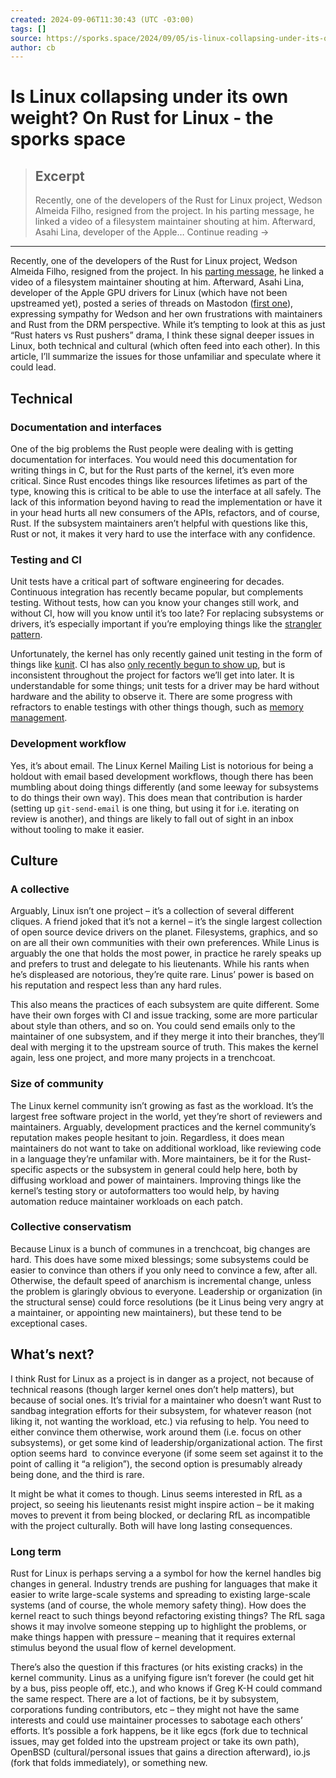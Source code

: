 ```yaml
---
created: 2024-09-06T11:30:43 (UTC -03:00)
tags: []
source: https://sporks.space/2024/09/05/is-linux-collapsing-under-its-own-weight-on-rust-for-linux/?utm_source=tldrnewsletter
author: cb
---
```


# Is Linux collapsing under its own weight? On Rust for Linux - the sporks space

> ## Excerpt
> Recently, one of the developers of the Rust for Linux project, Wedson Almeida Filho, resigned from the project. In his parting message, he linked a video of a filesystem maintainer shouting at him. Afterward, Asahi Lina, developer of the Apple… Continue reading →

---
Recently, one of the developers of the Rust for Linux project, Wedson Almeida Filho, resigned from the project. In his [parting message](https://lore.kernel.org/lkml/20240828211117.9422-1-wedsonaf@gmail.com/), he linked a video of a filesystem maintainer shouting at him. Afterward, Asahi Lina, developer of the Apple GPU drivers for Linux (which have not been upstreamed yet), posted a series of threads on Mastodon ([first one](https://vt.social/@lina/113045455229442533)), expressing sympathy for Wedson and her own frustrations with maintainers and Rust from the DRM perspective. While it’s tempting to look at this as just “Rust haters vs Rust pushers” drama, I think these signal deeper issues in Linux, both technical and cultural (which often feed into each other). In this article, I’ll summarize the issues for those unfamiliar and speculate where it could lead.

## Technical

### Documentation and interfaces

One of the big problems the Rust people were dealing with is getting documentation for interfaces. You would need this documentation for writing things in C, but for the Rust parts of the kernel, it’s even more critical. Since Rust encodes things like resources lifetimes as part of the type, knowing this is critical to be able to use the interface at all safely. The lack of this information beyond having to read the implementation or have it in your head hurts all new consumers of the APIs, refactors, and of course, Rust. If the subsystem maintainers aren’t helpful with questions like this, Rust or not, it makes it very hard to use the interface with any confidence.

### Testing and CI

Unit tests have a critical part of software engineering for decades. Continuous integration has recently became popular, but complements testing. Without tests, how can you know your changes still work, and without CI, how will you know until it’s too late? For replacing subsystems or drivers, it’s especially important if you’re employing things like the [strangler pattern](https://martinfowler.com/bliki/StranglerFigApplication.html).

Unfortunately, the kernel has only recently gained unit testing in the form of things like [kunit](https://lwn.net/Articles/780985/). CI has also [only recently begun to show up](https://lwn.net/Articles/972713/), but is inconsistent throughout the project for factors we’ll get into later. It is understandable for some things; unit tests for a driver may be hard without hardware and the ability to observe it. There are some progress with refractors to enable testings with other things though, such as [memory management](https://social.kernel.org/objects/9b8e2a26-4a43-407b-b927-1c116fc6f1c5).

### Development workflow

Yes, it’s about email. The Linux Kernel Mailing List is notorious for being a holdout with email based development workflows, though there has been mumbling about doing things differently (and some leeway for subsystems to do things their own way). This does mean that contribution is harder (setting up `git-send-email` is one thing, but using it for i.e. iterating on review is another), and things are likely to fall out of sight in an inbox without tooling to make it easier.

## Culture

### A collective

Arguably, Linux isn’t one project – it’s a collection of several different cliques. A friend joked that it’s not a kernel – it’s the single largest collection of open source device drivers on the planet. Filesystems, graphics, and so on are all their own communities with their own preferences. While Linus is arguably the one that holds the most power, in practice he rarely speaks up and prefers to trust and delegate to his lieutenants. While his rants when he’s displeased are notorious, they’re quite rare. Linus’ power is based on his reputation and respect less than any hard rules.

This also means the practices of each subsystem are quite different. Some have their own forges with CI and issue tracking, some are more particular about style than others, and so on. You could send emails only to the maintainer of one subsystem, and if they merge it into their branches, they’ll deal with merging it to the upstream source of truth. This makes the kernel again, less one project, and more many projects in a trenchcoat.

### Size of community

The Linux kernel community isn’t growing as fast as the workload. It’s the largest free software project in the world, yet they’re short of reviewers and maintainers. Arguably, development practices and the kernel community’s reputation makes people hesitant to join. Regardless, it does mean maintainers do not want to take on additional workload, like reviewing code in a language they’re unfamilar with. More maintainers, be it for the Rust-specific aspects or the subsystem in general could help here, both by diffusing workload and power of maintainers. Improving things like the kernel’s testing story or autoformatters too would help, by having automation reduce maintainer workloads on each patch.

### Collective conservatism

Because Linux is a bunch of communes in a trenchcoat, big changes are hard. This does have some mixed blessings; some subsystems could be easier to convince than others if you only need to convince a few, after all. Otherwise, the default speed of anarchism is incremental change, unless the problem is glaringly obvious to everyone. Leadership or organization (in the structural sense) could force resolutions (be it Linus being very angry at a maintainer, or appointing new maintainers), but these tend to be exceptional cases.

## What’s next?

I think Rust for Linux as a project is in danger as a project, not because of technical reasons (though larger kernel ones don’t help matters), but because of social ones. It’s trivial for a maintainer who doesn’t want Rust to sandbag integration efforts for their subsystem, for whatever reason (not liking it, not wanting the workload, etc.) via refusing to help. You need to either convince them otherwise, work around them (i.e. focus on other subsystems), or get some kind of leadership/organizational action. The first option seems hard  to convince everyone (if some seem set against it to the point of calling it “a religion”), the second option is presumably already being done, and the third is rare.

It might be what it comes to though. Linus seems interested in RfL as a project, so seeing his lieutenants resist might inspire action – be it making moves to prevent it from being blocked, or declaring RfL as incompatible with the project culturally. Both will have long lasting consequences.

### Long term

Rust for Linux is perhaps serving a a symbol for how the kernel handles big changes in general. Industry trends are pushing for languages that make it easier to write large-scale systems and spreading to existing large-scale systems (and of course, the whole memory safety thing). How does the kernel react to such things beyond refactoring existing things? The RfL saga shows it may involve someone stepping up to highlight the problems, or make things happen with pressure – meaning that it requires external stimulus beyond the usual flow of kernel development.

There’s also the question if this fractures (or hits existing cracks) in the kernel community. Linus as a unifying figure isn’t forever (he could get hit by a bus, piss people off, etc.), and who knows if Greg K-H could command the same respect. There are a lot of factions, be it by subsystem, corporations funding contributors, etc – they might not have the same interests and could use maintainer processes to sabotage each others’ efforts. It’s possible a fork happens, be it like egcs (fork due to technical issues, may get folded into the upstream project or take its own path), OpenBSD (cultural/personal issues that gains a direction afterward), io.js (fork that folds immediately), or something new.
